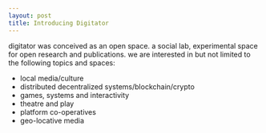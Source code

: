 ```yaml
---
layout: post
title: Introducing Digitator
---
```


digitator was conceived as an open space. a social lab, experimental space for open research and publications. we are interested in but not limited to the following topics and spaces:

* local media/culture
* distributed decentralized systems/blockchain/crypto
* games, systems and interactivity
* theatre and play
* platform co-operatives
* geo-locative media

